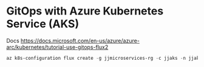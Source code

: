 # GitOps with Azure Kubernetes Service (AKS)

Docs https://docs.microsoft.com/en-us/azure/azure-arc/kubernetes/tutorial-use-gitops-flux2

```powershell
az k8s-configuration flux create -g jjmicroservices-rg -c jjaks -n jjaks-gitops -t managedClusters --scope cluster -u https://github.com/jjindrich/jjazure-infra-jjdev --branch main  --kustomization name=infra path=./aks-gitops/infra prune=true
```